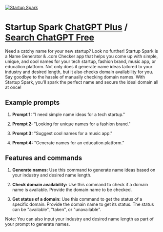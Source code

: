 
[![Startup Spark](https://files.oaiusercontent.com/file-PqTa4EZvU8NakQggOOwIq7ZZ?se=2123-10-17T14%3A25%3A05Z&sp=r&sv=2021-08-06&sr=b&rscc=max-age%3D31536000%2C%20immutable&rscd=attachment%3B%20filename%3Db4736e1f-c639-4863-803b-c11112807a90.png&sig=IWcq2SZKQAKWlWmx9h%2BSDjzY/ab/7ubo1msenYA%2BfWY%3D)](https://chat.openai.com/g/g-nIa3T10xh-startup-spark)

# Startup Spark [ChatGPT Plus](https://chat.openai.com/g/g-nIa3T10xh-startup-spark) / [Search ChatGPT Free](https://gptcall.net/index.html#/?search=Startup%20Spark)

Need a catchy name for your new startup? Look no further! Startup Spark is a Name Generator & .com Checker app that helps you come up with simple, unique, and cool names for your tech startup, fashion brand, music app, or education platform. Not only does it generate name ideas tailored to your industry and desired length, but it also checks domain availability for you. Say goodbye to the hassle of manually checking domain names. With Startup Spark, you'll spark the perfect name and secure the ideal domain all at once!

## Example prompts

1. **Prompt 1:** "I need simple name ideas for a tech startup."

2. **Prompt 2:** "Looking for unique names for a fashion brand."

3. **Prompt 3:** "Suggest cool names for a music app."

4. **Prompt 4:** "Generate names for an education platform."


## Features and commands

1. **Generate names:** Use this command to generate name ideas based on your industry and desired name length.

2. **Check domain availability:** Use this command to check if a domain name is available. Provide the domain name to be checked.

3. **Get status of a domain:** Use this command to get the status of a specific domain. Provide the domain name to get its status. The status can be "available", "taken", or "unavailable".

Note: You can also input your industry and desired name length as part of your prompt to generate names.


